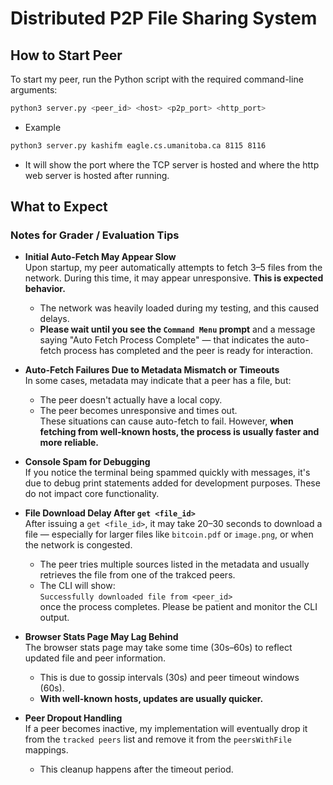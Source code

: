 # Distributed P2P File Sharing System 

## How to Start Peer

To start my peer, run the Python script with the required command-line arguments:

```bash
python3 server.py <peer_id> <host> <p2p_port> <http_port>
```
- Example
```bash
python3 server.py kashifm eagle.cs.umanitoba.ca 8115 8116
```

- It will show the port where the TCP server is hosted and where the http web server is hosted after running.


## What to Expect

###  Notes for Grader / Evaluation Tips

- **Initial Auto-Fetch May Appear Slow**  
  Upon startup, my peer automatically attempts to fetch 3–5 files from the network. During this time, it may appear unresponsive. **This is expected behavior.**  
  - The network was heavily loaded during my testing, and this caused delays.
  - **Please wait until you see the `Command Menu` prompt** and a message saying "Auto Fetch Process Complete" — that indicates the auto-fetch process has completed and the peer is ready for interaction.

- **Auto-Fetch Failures Due to Metadata Mismatch or Timeouts**  
  In some cases, metadata may indicate that a peer has a file, but:
  - The peer doesn't actually have a local copy.
  - The peer becomes unresponsive and times out.  
  These situations can cause auto-fetch to fail. However, **when fetching from well-known hosts, the process is usually faster and more reliable.**

- **Console Spam for Debugging**  
  If you notice the terminal being spammed quickly with messages, it's due to debug print statements added for development purposes. These do not impact core functionality.

- **File Download Delay After `get <file_id>`**  
  After issuing a `get <file_id>`, it may take 20–30 seconds to download a file — especially for larger files like `bitcoin.pdf` or `image.png`, or when the network is congested.  
  - The peer tries multiple sources listed in the metadata and usually retrieves the file from one of the trakced peers.
  - The CLI will show:  
    `Successfully downloaded file from <peer_id>`  
    once the process completes. Please be patient and monitor the CLI output.

- **Browser Stats Page May Lag Behind**  
  The browser stats page may take some time (30s–60s) to reflect updated file and peer information.  
  - This is due to gossip intervals (30s) and peer timeout windows (60s).
  - **With well-known hosts, updates are usually quicker.**

- **Peer Dropout Handling**  
  If a peer becomes inactive, my implementation will eventually drop it from the `tracked peers` list and remove it from the `peersWithFile` mappings.  
  - This cleanup happens after the timeout period.
